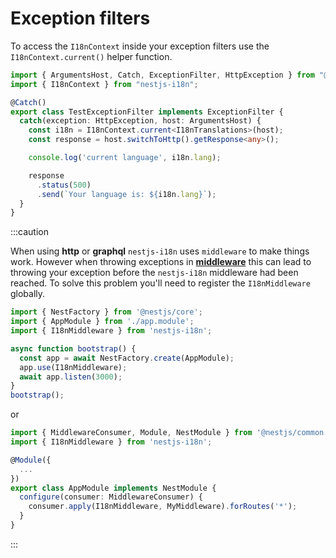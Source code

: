 # Exception filters

To access the `I18nContext` inside your exception filters use the `I18nContext.current()` helper function.

```typescript title="src/test.filter.ts"
import { ArgumentsHost, Catch, ExceptionFilter, HttpException } from "@nestjs/common";
import { I18nContext } from "nestjs-i18n";

@Catch()
export class TestExceptionFilter implements ExceptionFilter {
  catch(exception: HttpException, host: ArgumentsHost) {
    const i18n = I18nContext.current<I18nTranslations>(host);
    const response = host.switchToHttp().getResponse<any>();

    console.log('current language', i18n.lang);

    response
      .status(500)
      .send(`Your language is: ${i18n.lang}`);
  }
}
```

:::caution

When using **http** or **graphql** `nestjs-i18n` uses `middleware` to make things work. However when throwing exceptions in [**middleware**](https://docs.nestjs.com/middleware#middleware) this can lead to throwing your exception before the `nestjs-i18n` middleware had been reached. To solve this problem you'll need to register the `I18nMiddleware` globally.

```typescript title="src/main.ts"
import { NestFactory } from '@nestjs/core';
import { AppModule } from './app.module';
import { I18nMiddleware } from 'nestjs-i18n';

async function bootstrap() {
  const app = await NestFactory.create(AppModule);
  app.use(I18nMiddleware);
  await app.listen(3000);
}
bootstrap();
```

or

```typescript title="src/app.module.ts"
import { MiddlewareConsumer, Module, NestModule } from '@nestjs/common';
import { I18nMiddleware } from 'nestjs-i18n';

@Module({
  ...
})
export class AppModule implements NestModule {
  configure(consumer: MiddlewareConsumer) {
    consumer.apply(I18nMiddleware, MyMiddleware).forRoutes('*');
  }
}

```

:::
